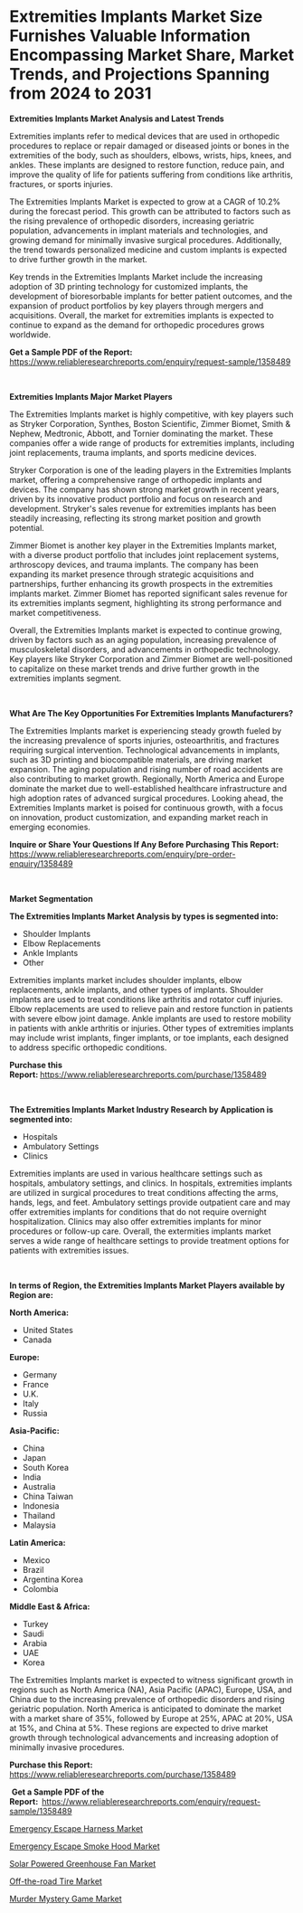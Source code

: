 <p><h1>Extremities Implants Market Size Furnishes Valuable Information Encompassing Market Share, Market Trends, and Projections Spanning from 2024 to 2031</h1></p><p><strong>Extremities Implants Market Analysis and Latest Trends</strong></p>
<p><p>Extremities implants refer to medical devices that are used in orthopedic procedures to replace or repair damaged or diseased joints or bones in the extremities of the body, such as shoulders, elbows, wrists, hips, knees, and ankles. These implants are designed to restore function, reduce pain, and improve the quality of life for patients suffering from conditions like arthritis, fractures, or sports injuries.</p><p>The Extremities Implants Market is expected to grow at a CAGR of 10.2% during the forecast period. This growth can be attributed to factors such as the rising prevalence of orthopedic disorders, increasing geriatric population, advancements in implant materials and technologies, and growing demand for minimally invasive surgical procedures. Additionally, the trend towards personalized medicine and custom implants is expected to drive further growth in the market.</p><p>Key trends in the Extremities Implants Market include the increasing adoption of 3D printing technology for customized implants, the development of bioresorbable implants for better patient outcomes, and the expansion of product portfolios by key players through mergers and acquisitions. Overall, the market for extremities implants is expected to continue to expand as the demand for orthopedic procedures grows worldwide.</p></p>
<p><strong>Get a Sample PDF of the Report:&nbsp;</strong> <a href="https://www.reliableresearchreports.com/enquiry/request-sample/1358489">https://www.reliableresearchreports.com/enquiry/request-sample/1358489</a></p>
<p>&nbsp;</p>
<p><strong>Extremities Implants Major Market Players</strong></p>
<p><p>The Extremities Implants market is highly competitive, with key players such as Stryker Corporation, Synthes, Boston Scientific, Zimmer Biomet, Smith & Nephew, Medtronic, Abbott, and Tornier dominating the market. These companies offer a wide range of products for extremities implants, including joint replacements, trauma implants, and sports medicine devices.</p><p>Stryker Corporation is one of the leading players in the Extremities Implants market, offering a comprehensive range of orthopedic implants and devices. The company has shown strong market growth in recent years, driven by its innovative product portfolio and focus on research and development. Stryker's sales revenue for extremities implants has been steadily increasing, reflecting its strong market position and growth potential.</p><p>Zimmer Biomet is another key player in the Extremities Implants market, with a diverse product portfolio that includes joint replacement systems, arthroscopy devices, and trauma implants. The company has been expanding its market presence through strategic acquisitions and partnerships, further enhancing its growth prospects in the extremities implants market. Zimmer Biomet has reported significant sales revenue for its extremities implants segment, highlighting its strong performance and market competitiveness.</p><p>Overall, the Extremities Implants market is expected to continue growing, driven by factors such as an aging population, increasing prevalence of musculoskeletal disorders, and advancements in orthopedic technology. Key players like Stryker Corporation and Zimmer Biomet are well-positioned to capitalize on these market trends and drive further growth in the extremities implants segment.</p></p>
<p>&nbsp;</p>
<p><strong>What Are The Key Opportunities For Extremities Implants Manufacturers?</strong></p>
<p><p>The Extremities Implants market is experiencing steady growth fueled by the increasing prevalence of sports injuries, osteoarthritis, and fractures requiring surgical intervention. Technological advancements in implants, such as 3D printing and biocompatible materials, are driving market expansion. The aging population and rising number of road accidents are also contributing to market growth. Regionally, North America and Europe dominate the market due to well-established healthcare infrastructure and high adoption rates of advanced surgical procedures. Looking ahead, the Extremities Implants market is poised for continuous growth, with a focus on innovation, product customization, and expanding market reach in emerging economies.</p></p>
<p><strong>Inquire or Share Your Questions If Any Before Purchasing This Report:</strong> <a href="https://www.reliableresearchreports.com/enquiry/pre-order-enquiry/1358489">https://www.reliableresearchreports.com/enquiry/pre-order-enquiry/1358489</a></p>
<p>&nbsp;</p>
<p><strong>Market Segmentation</strong></p>
<p><strong>The Extremities Implants Market Analysis by types is segmented into:</strong></p>
<p><ul><li>Shoulder Implants</li><li>Elbow Replacements</li><li>Ankle Implants</li><li>Other</li></ul></p>
<p><p>Extremities implants market includes shoulder implants, elbow replacements, ankle implants, and other types of implants. Shoulder implants are used to treat conditions like arthritis and rotator cuff injuries. Elbow replacements are used to relieve pain and restore function in patients with severe elbow joint damage. Ankle implants are used to restore mobility in patients with ankle arthritis or injuries. Other types of extremities implants may include wrist implants, finger implants, or toe implants, each designed to address specific orthopedic conditions.</p></p>
<p><strong>Purchase this Report:&nbsp;</strong><a href="https://www.reliableresearchreports.com/purchase/1358489">https://www.reliableresearchreports.com/purchase/1358489</a></p>
<p>&nbsp;</p>
<p><strong>The Extremities Implants Market Industry Research by Application is segmented into:</strong></p>
<p><ul><li>Hospitals</li><li>Ambulatory Settings</li><li>Clinics</li></ul></p>
<p><p>Extremities implants are used in various healthcare settings such as hospitals, ambulatory settings, and clinics. In hospitals, extremities implants are utilized in surgical procedures to treat conditions affecting the arms, hands, legs, and feet. Ambulatory settings provide outpatient care and may offer extremities implants for conditions that do not require overnight hospitalization. Clinics may also offer extremities implants for minor procedures or follow-up care. Overall, the extermities implants market serves a wide range of healthcare settings to provide treatment options for patients with extremities issues.</p></p>
<p>&nbsp;</p>
<p><strong>In terms of Region, the Extremities Implants Market Players available by Region are:</strong></p>
<p>
    <p> <strong> North America: </strong>
        <ul>
            <li>United States</li>
            <li>Canada</li>
        </ul>
        </p> 
    <p> <strong> Europe: </strong>
        <ul>
            <li>Germany</li>
            <li>France</li>
            <li>U.K.</li>
            <li>Italy</li>
            <li>Russia</li>
        </ul>
        </p> 
    <p> <strong> Asia-Pacific: </strong>
        <ul>
            <li>China</li>
            <li>Japan</li>
            <li>South Korea</li>
            <li>India</li>
            <li>Australia</li>
            <li>China Taiwan</li>
            <li>Indonesia</li>
            <li>Thailand</li>
            <li>Malaysia</li>
        </ul>
        </p> 
    <p> <strong> Latin America: </strong>
        <ul>
            <li>Mexico</li>
            <li>Brazil</li>
            <li>Argentina Korea</li>
            <li>Colombia</li>
        </ul>
        </p> 
    <p> <strong> Middle East & Africa: </strong>
        <ul>
            <li>Turkey</li>
            <li>Saudi</li>
            <li>Arabia</li>
            <li>UAE</li>
            <li>Korea</li>
        </ul>
    </p>
    </p>
<p><p>The Extremities Implants market is expected to witness significant growth in regions such as North America (NA), Asia Pacific (APAC), Europe, USA, and China due to the increasing prevalence of orthopedic disorders and rising geriatric population. North America is anticipated to dominate the market with a market share of 35%, followed by Europe at 25%, APAC at 20%, USA at 15%, and China at 5%. These regions are expected to drive market growth through technological advancements and increasing adoption of minimally invasive procedures.</p></p>
<p><strong>Purchase this Report: </strong><a href="https://www.reliableresearchreports.com/purchase/1358489">https://www.reliableresearchreports.com/purchase/1358489</a></p>
<p>&nbsp;<strong>Get a Sample PDF of the Report:&nbsp;&nbsp;</strong><a href="https://www.reliableresearchreports.com/enquiry/request-sample/1358489">https://www.reliableresearchreports.com/enquiry/request-sample/1358489</a></p>
<p><strong></strong></p>
<p><p><a href="https://medium.com/@alexanderfranklin766/emergency-escape-harness-market-analysis-and-sze-forecasted-for-period-from-2024-to-2031-ac307cefac4f">Emergency Escape Harness Market</a></p><p><a href="https://medium.com/@alexanderfranklin766/emergency-escape-smoke-hood-market-trends-and-market-analysis-forecasted-for-period-2024-2031-9fcc0075fcb4">Emergency Escape Smoke Hood Market</a></p><p><a href="https://medium.com/@alexanderfranklin766/analyzing-solar-powered-greenhouse-fan-market-global-industry-perspective-and-forecast-2024-to-8afc065d888d">Solar Powered Greenhouse Fan Market</a></p><p><a href="https://github.com/myacatherineblakecaczo9vcsw/Market-Research-Report-List-1/blob/main/off-the-road-tire-market.md">Off-the-road Tire Market</a></p><p><a href="https://github.com/irfadac/Market-Research-Report-List-1/blob/main/murder-mystery-game-market.md">Murder Mystery Game Market</a></p></p>